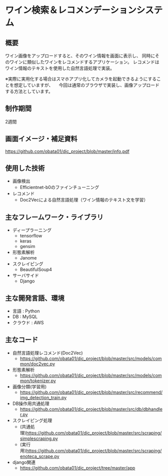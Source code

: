 # ワイン検索＆レコメンデーションシステム

## 概要
ワイン画像をアップロードすると、そのワイン情報を画面に表示し、
同時にそのワインに類似したワインをレコメンドするアプリケーション。
レコメンドはワイン情報のテキストを使用した自然言語処理で実装。

※実際に実用化する場合はスマホアプリ化してカメラを起動できるようにすることを想定していますが、
　今回は通常のブラウザで実装し、画像アップロードする方法としています。

## 制作期間
2週間

## 画面イメージ・補足資料
https://github.com/obata01/dic_project/blob/master/info.pdf

## 使用した技術
- 画像検出
  - Efficientnet-b0のファインチューニング
- レコメンド
  - Doc2Vecによる自然言語処理（ワイン情報のテキスト文を学習）
 
## 主なフレームワーク・ライブラリ
- ディープラーニング
  - tensorflow
  - keras
  - gensim
- 形態素解析
  - Janome
- スクレイピング
  - BeautifulSoup4
- サーバサイド
  - Django


## 主な開発言語、環境
- 言語 : Python
- DB : MySQL
- クラウド : AWS

## 主なコード
- 自然言語処理レコメンド(Doc2Vec)
  - https://github.com/obata01/dic_project/blob/master/src/models/common/doc2vec.py 
- 形態素解析
  - https://github.com/obata01/dic_project/blob/master/src/models/common/tokenizer.py
- 画像分類(学習用)
  - https://github.com/obata01/dic_project/blob/master/src/recommend/img_detection_train.py
- DB操作用共通処理
  - https://github.com/obata01/dic_project/blob/master/src/db/dbhandler.py
- スクレイピング処理
  - (共通処理)https://github.com/obata01/dic_project/blob/master/src/scraping/simplescraping.py
  - (実行用)https://github.com/obata01/dic_project/blob/master/src/scraping/enoteca_scrape.py
- django関連
  - https://github.com/obata01/dic_project/tree/master/app

